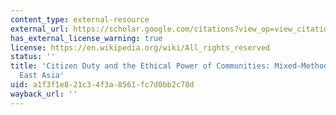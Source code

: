 ```yaml
---
content_type: external-resource
external_url: https://scholar.google.com/citations?view_op=view_citation&hl=en&user=3sfR_VMAAAAJ&citation_for_view=3sfR_VMAAAAJ:Tyk-4Ss8FVUC
has_external_license_warning: true
license: https://en.wikipedia.org/wiki/All_rights_reserved
status: ''
title: 'Citizen Duty and the Ethical Power of Communities: Mixed-Method Evidence from
  East Asia'
uid: a1f3f1e8-21c3-4f3a-8561-fc7d0bb2c78d
wayback_url: ''
---
```

